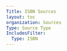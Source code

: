 ```yaml
---
Title: ISBN Sources
layout: toc
organization: Sources
Type: Source Type
IncludesFilter:
  Type: ISBN
---
```

